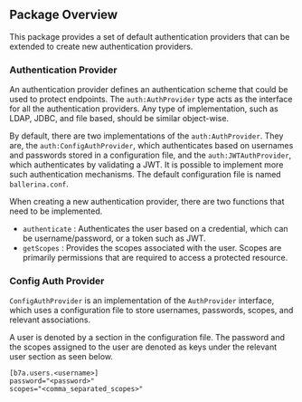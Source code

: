 ## Package Overview

This package provides a set of default authentication providers that can be extended to create new authentication providers. 

### Authentication Provider

An authentication provider defines an authentication scheme that could be used to protect endpoints. The `auth:AuthProvider` type acts as the interface for all the authentication providers. Any type of implementation, such as LDAP, JDBC, and file based, should be similar object-wise. 

By default, there are two implementations of the `auth:AuthProvider`. They are, the `auth:ConfigAuthProvider`, which authenticates based on usernames and passwords stored in a configuration file, and the `auth:JWTAuthProvider`, which authenticates by validating a JWT. It is possible to implement more such authentication mechanisms. The default configuration file is named `ballerina.conf`. 

When creating a new authentication provider, there are two functions that need to be implemented. 
- `authenticate` : Authenticates the user based on a credential, which can be username/password, or a token such as JWT.
- `getScopes` : Provides the scopes associated with the user. Scopes are primarily permissions that are required to access a protected resource. 

### Config Auth Provider

`ConfigAuthProvider` is an implementation of the `AuthProvider` interface, which uses a configuration file
 to store usernames, passwords, scopes, and relevant associations.

A user is denoted by a section in the configuration file. The password and the scopes assigned to the user are denoted
 as keys under the relevant user section as seen below. 

 ```
 [b7a.users.<username>]
 password="<password>"
 scopes="<comma_separated_scopes>"
 ```
